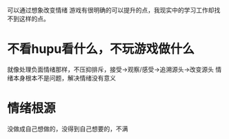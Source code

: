 可以通过想象改变情绪
游戏有很明确的可以提升的点，我现实中的学习工作却找不到这样的点。
# 不看hupu看什么，不玩游戏做什么
就像处理负面情绪那样，不压抑排斥，接受→观察/感受→追溯源头→改变源头
情绪本身根本不是问题，解决情绪没有意义
# 情绪根源
没做成自己想做的，没得到自己想要的，不满